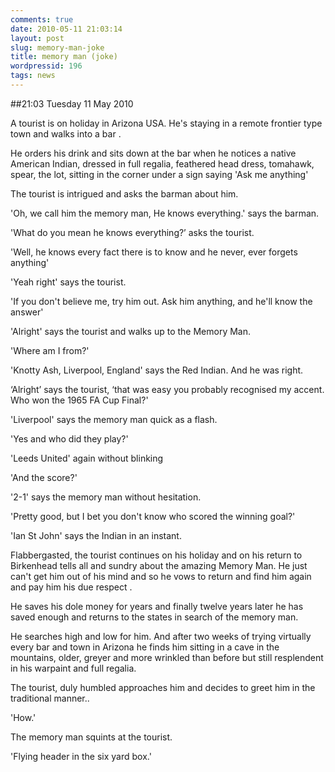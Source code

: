 ```yaml
---
comments: true
date: 2010-05-11 21:03:14
layout: post
slug: memory-man-joke
title: memory man (joke)
wordpressid: 196
tags: news
---
```


##21:03 Tuesday 11 May 2010

A tourist is on holiday in Arizona USA. He's staying in a remote frontier type town and walks into a bar .

He orders his drink and sits down at the bar when he notices a native American Indian, dressed in full regalia, feathered head dress, tomahawk, spear, the lot, sitting in the corner under a sign saying 'Ask me anything'

The tourist is intrigued and asks the barman about him.

'Oh, we call him the memory man, He knows everything.' says the barman.

'What do you mean he knows everything?’ asks the tourist.

'Well, he knows every fact there is to know and he never, ever forgets anything'

'Yeah right' says the tourist.

'If you don't believe me, try him out. Ask him anything, and he'll know the answer'

'Alright' says the tourist and walks up to the Memory Man.

'Where am I from?'

'Knotty Ash, Liverpool, England' says the Red Indian. And he was right.

‘Alright’ says the tourist, ‘that was easy you probably recognised my accent. Who won the 1965 FA Cup Final?'

'Liverpool' says the memory man quick as a flash.

'Yes and who did they play?'

'Leeds United' again without blinking

'And the score?'

'2-1' says the memory man without hesitation.

'Pretty good, but I bet you don't know who scored the winning goal?'

'Ian St John' says the Indian in an instant.

Flabbergasted, the tourist continues on his holiday and on his return to Birkenhead tells all and sundry about the amazing Memory Man. He just can't get him out of his mind and so he vows to return and find him again and pay him his due respect .

He saves his dole money for years and finally twelve years later he has saved enough and returns to the states in search of the memory man.

He searches high and low for him. And after two weeks of trying virtually every bar and town in Arizona he finds him sitting in a cave in the mountains, older, greyer and more wrinkled than before but still resplendent in his warpaint and full regalia.

The tourist, duly humbled approaches him and decides to greet him in the traditional manner..

'How.'

The memory man squints at the tourist.

'Flying header in the six yard box.'
